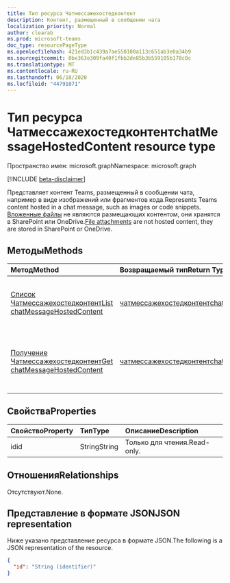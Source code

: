 ```yaml
---
title: Тип ресурса Чатмессажехостедконтент
description: Контент, размещенный в сообщении чата
localization_priority: Normal
author: clearab
ms.prod: microsoft-teams
doc_type: resourcePageType
ms.openlocfilehash: 421ed3b1c439a7ae550100a113c651ab3e0a34b9
ms.sourcegitcommit: 0be363e309fa40f1fbb2de85b3b559105b178c0c
ms.translationtype: MT
ms.contentlocale: ru-RU
ms.lasthandoff: 06/18/2020
ms.locfileid: "44791071"
---
```

# <a name="chatmessagehostedcontent-resource-type"></a><span data-ttu-id="2dc8f-103">Тип ресурса Чатмессажехостедконтент</span><span class="sxs-lookup"><span data-stu-id="2dc8f-103">chatMessageHostedContent resource type</span></span>

<span data-ttu-id="2dc8f-104">Пространство имен: microsoft.graph</span><span class="sxs-lookup"><span data-stu-id="2dc8f-104">Namespace: microsoft.graph</span></span>

[!INCLUDE [beta-disclaimer](../../includes/beta-disclaimer.md)]

<span data-ttu-id="2dc8f-105">Представляет контент Teams, размещенный в сообщении чата, например в виде изображений или фрагментов кода.</span><span class="sxs-lookup"><span data-stu-id="2dc8f-105">Represents Teams content hosted in a chat message, such as images or code snippets.</span></span>
<span data-ttu-id="2dc8f-106">[Вложенные файлы](chatmessageattachment.md) не являются размещающих контентом, они хранятся в SharePoint или OneDrive.</span><span class="sxs-lookup"><span data-stu-id="2dc8f-106">[File attachments](chatmessageattachment.md) are not hosted content, they are stored in SharePoint or OneDrive.</span></span>

## <a name="methods"></a><span data-ttu-id="2dc8f-107">Методы</span><span class="sxs-lookup"><span data-stu-id="2dc8f-107">Methods</span></span>

| <span data-ttu-id="2dc8f-108">Метод</span><span class="sxs-lookup"><span data-stu-id="2dc8f-108">Method</span></span>       | <span data-ttu-id="2dc8f-109">Возвращаемый тип</span><span class="sxs-lookup"><span data-stu-id="2dc8f-109">Return Type</span></span> | <span data-ttu-id="2dc8f-110">Описание</span><span class="sxs-lookup"><span data-stu-id="2dc8f-110">Description</span></span> |
|:-------------|:------------|:------------|
| [<span data-ttu-id="2dc8f-111">Список Чатмессажехостедконтент</span><span class="sxs-lookup"><span data-stu-id="2dc8f-111">List chatMessageHostedContent</span></span>](../api/chatmessage-list-chatmessagehostedcontents.md) | [<span data-ttu-id="2dc8f-112">чатмессажехостедконтент</span><span class="sxs-lookup"><span data-stu-id="2dc8f-112">chatMessageHostedContent</span></span>](chatmessagehostedcontent.md) | <span data-ttu-id="2dc8f-113">Получение списка **чатмессажехостедконтент** для сообщения.</span><span class="sxs-lookup"><span data-stu-id="2dc8f-113">Retrieve the list of **chatMessageHostedContent** for a message.</span></span> |
| [<span data-ttu-id="2dc8f-114">Получение Чатмессажехостедконтент</span><span class="sxs-lookup"><span data-stu-id="2dc8f-114">Get chatMessageHostedContent</span></span>](../api/chatmessagehostedcontent-get.md) | [<span data-ttu-id="2dc8f-115">чатмессажехостедконтент</span><span class="sxs-lookup"><span data-stu-id="2dc8f-115">chatMessageHostedContent</span></span>](chatmessagehostedcontent.md) | <span data-ttu-id="2dc8f-116">Чтение свойств и связей объекта **чатмессажехостедконтент** .</span><span class="sxs-lookup"><span data-stu-id="2dc8f-116">Read the properties and relationships of a **chatMessageHostedContent** object.</span></span> |

## <a name="properties"></a><span data-ttu-id="2dc8f-117">Свойства</span><span class="sxs-lookup"><span data-stu-id="2dc8f-117">Properties</span></span>

| <span data-ttu-id="2dc8f-118">Свойство</span><span class="sxs-lookup"><span data-stu-id="2dc8f-118">Property</span></span>     | <span data-ttu-id="2dc8f-119">Тип</span><span class="sxs-lookup"><span data-stu-id="2dc8f-119">Type</span></span>        | <span data-ttu-id="2dc8f-120">Описание</span><span class="sxs-lookup"><span data-stu-id="2dc8f-120">Description</span></span> |
|:-------------|:------------|:------------|
|<span data-ttu-id="2dc8f-121">id</span><span class="sxs-lookup"><span data-stu-id="2dc8f-121">id</span></span>|<span data-ttu-id="2dc8f-122">String</span><span class="sxs-lookup"><span data-stu-id="2dc8f-122">String</span></span>| <span data-ttu-id="2dc8f-123">Только для чтения.</span><span class="sxs-lookup"><span data-stu-id="2dc8f-123">Read-only.</span></span>|

## <a name="relationships"></a><span data-ttu-id="2dc8f-124">Отношения</span><span class="sxs-lookup"><span data-stu-id="2dc8f-124">Relationships</span></span>

<span data-ttu-id="2dc8f-125">Отсутствуют.</span><span class="sxs-lookup"><span data-stu-id="2dc8f-125">None.</span></span>

## <a name="json-representation"></a><span data-ttu-id="2dc8f-126">Представление в формате JSON</span><span class="sxs-lookup"><span data-stu-id="2dc8f-126">JSON representation</span></span>

<span data-ttu-id="2dc8f-127">Ниже указано представление ресурса в формате JSON.</span><span class="sxs-lookup"><span data-stu-id="2dc8f-127">The following is a JSON representation of the resource.</span></span>

<!-- {
  "blockType": "resource",
  "optionalProperties": [

  ],
  "@odata.type": "microsoft.graph.chatMessageHostedContent",
  "baseType": "",
  "keyProperty": "id"
}-->

```json
{
  "id": "String (identifier)"
}
```

<!-- uuid: 16cd6b66-4b1a-43a1-adaf-3a886856ed98
2019-02-04 14:57:30 UTC -->
<!-- {
  "type": "#page.annotation",
  "description": "chatMessageHostedContent resource",
  "keywords": "",
  "section": "documentation",
  "tocPath": ""
}-->
